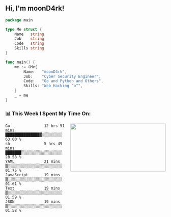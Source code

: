 <h2> Hi, I'm moonD4rk!</h2>

```go
package main

type Me struct {
	Name   string
	Job    string
	Code   string
	Skills string
}

func main() {
	me := &Me{
		Name:   "moonD4rk",
		Job:    "Cyber Security Engineer",
		Code:   "Go and Python and Others",
		Skills: "Web Hacking ^o^",
	}
	_ = me
}
```

<h3>📊 This Week I Spent My Time On:</h3>
<img align='right' src="https://github-readme-stats.vercel.app/api?username=moond4rk&show_icons=true&theme=radical", width="300" height="150">

<!--START_SECTION:waka-->

```text
Go               12 hrs 51 mins  ███████████████▓░░░░░░░░░   63.00 %
sh               5 hrs 49 mins   ███████░░░░░░░░░░░░░░░░░░   28.58 %
YAML             21 mins         ▒░░░░░░░░░░░░░░░░░░░░░░░░   01.75 %
JavaScript       19 mins         ▒░░░░░░░░░░░░░░░░░░░░░░░░   01.61 %
Text             19 mins         ▒░░░░░░░░░░░░░░░░░░░░░░░░   01.59 %
JSON             19 mins         ▒░░░░░░░░░░░░░░░░░░░░░░░░   01.58 %
```

<!--END_SECTION:waka-->


